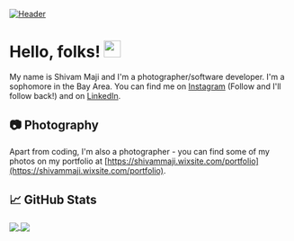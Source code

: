[![Header](https://raw.githubusercontent.com/ParadoxFlame/ParadoxFlame/master/Banner.png "Header")](https://www.linkedin.com/in/shivam-maji)

# Hello, folks! <img src="https://raw.githubusercontent.com/ParadoxFlame/ParadoxFlame/master/wave.gif" width="30px">

My name is Shivam Maji and I'm a photographer/software developer. I'm a sophomore in the Bay Area. You can find me on [Instagram](https://www.instagram.com/_paradoxflame/) (Follow and I'll follow back!) and on [LinkedIn](www.linkedin.com/in/shivam-maji).

## 📷 Photography

Apart from coding, I'm also a photographer - you can find some of my photos on my portfolio at [https://shivammaji.wixsite.com/portfolio](https://shivammaji.wixsite.com/portfolio).
<!--## 🔧 Technologies & Tools
![](https://img.shields.io/badge/OS-Windows-informational?style=flat&logo=linux&logoColor=white&color=2bbc8a)
![](https://img.shields.io/badge/Editor-IntelliJ_IDEA-informational?style=flat&logo=intellij-idea&logoColor=white&color=2bbc8a)
![](https://img.shields.io/badge/Code-Python-informational?style=flat&logo=python&logoColor=white&color=2bbc8a)
![](https://img.shields.io/badge/Code-JavaScript-informational?style=flat&logo=javascript&logoColor=white&color=2bbc8a)
![](https://img.shields.io/badge/Code-Golang-informational?style=flat&logo=go&logoColor=white&color=2bbc8a)
![](https://img.shields.io/badge/Code-Make-informational?style=flat&logo=cmake&logoColor=white&color=2bbc8a)
![](https://img.shields.io/badge/Code-Vue-informational?style=flat&logo=vue.js&logoColor=white&color=2bbc8a)
![](https://img.shields.io/badge/Shell-Bash-informational?style=flat&logo=gnu-bash&logoColor=white&color=2bbc8a)
![](https://img.shields.io/badge/Tools-PostgreSQL-informational?style=flat&logo=postgresql&logoColor=white&color=2bbc8a)
![](https://img.shields.io/badge/Tools-Docker-informational?style=flat&logo=docker&logoColor=white&color=2bbc8a)
![](https://img.shields.io/badge/Tools-Kubernetes-informational?style=flat&logo=kubernetes&logoColor=white&color=2bbc8a)
![](https://img.shields.io/badge/Tools-Red_Hat_OpenShift-informational?style=flat&logo=red-hat-open-shift&logoColor=white&color=2bbc8a)
![](https://img.shields.io/badge/Cloud-Digital_Ocean-informational?style=flat&logo=digitalocean&logoColor=white&color=2bbc8a) -->

## &#x1f4c8; GitHub Stats

<a href="https://github.com/ParadoxFlame/ParadoxFlame">
  <img align="center" src="https://github-readme-stats.vercel.app/api/top-langs/?username=ParadoxFlame&line_height=27&theme=merko" />
</a>
<a href="https://github.com/ParadoxFlame/ParadoxFlame">
<img align="center" src="https://github-readme-stats.vercel.app/api/?username=ParadoxFlame&line_height=27&theme=merko" />
</a>
